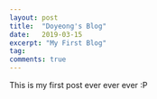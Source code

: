 ```yaml
---
layout: post
title:  "Doyeong's Blog"
date:   2019-03-15
excerpt: "My First Blog"
tag:
comments: true
---
```


This is my first post ever ever ever :P
